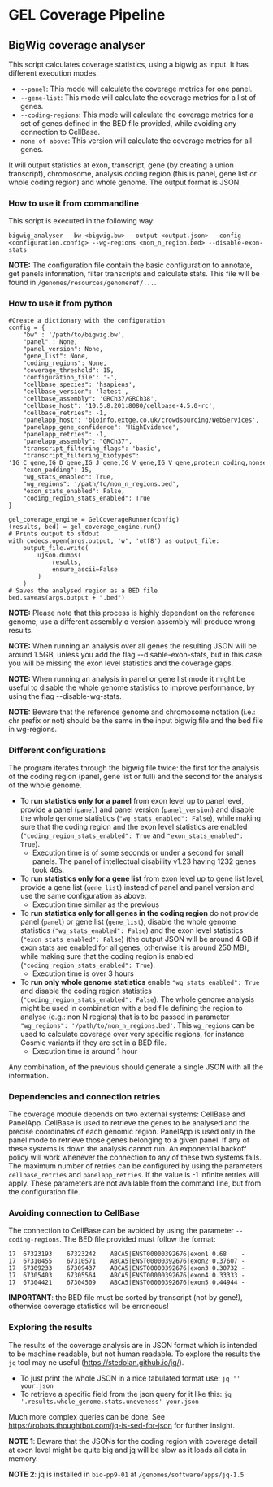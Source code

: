 # GEL Coverage Pipeline

## BigWig coverage analyser

This script calculates coverage statistics, using a bigwig as input. It has different execution modes.
   * `--panel`: This mode will calculate the coverage metrics for one panel.
   * `--gene-list`: This mode will calculate the coverage metrics for a list of genes.
   * `--coding-regions`: This mode will calculate the coverage metrics for a set of genes defined in the BED file provided, while avoiding any connection to CellBase.
   * `none of above`: This version will calculate the coverage metrics for all genes.

It will output statistics at exon, transcript, gene (by creating a union transcript), chromosome, analysis coding region
(this is panel, gene list or whole coding region) and whole genome. The output format is JSON.

### How to use it from commandline

This script is executed in the following way:

```
bigwig_analyser --bw <bigwig.bw> --output <output.json> --config <configuration.config> --wg-regions <non_n_region.bed> --disable-exon-stats
```

**NOTE:** The configuration file contain the basic configuration to annotate, get panels information, filter transcripts and calculate stats.
This file will be found in `/genomes/resources/genomeref/...`.


### How to use it from python


```
#Create a dictionary with the configuration
config = {
    "bw" : '/path/to/bigwig.bw',
    "panel" : None,
    "panel_version": None,
    "gene_list": None,
    "coding_regions": None,
    "coverage_threshold": 15,
    'configuration_file': '-',
    "cellbase_species": 'hsapiens',
    "cellbase_version": 'latest',
    "cellbase_assembly": 'GRCh37/GRCh38',
    "cellbase_host": '10.5.8.201:8080/cellbase-4.5.0-rc',
    "cellbase_retries": -1,
    "panelapp_host": 'bioinfo.extge.co.uk/crowdsourcing/WebServices',
    "panelapp_gene_confidence": 'HighEvidence',
    "panelapp_retries": -1,
    "panelapp_assembly": "GRCh37",
    "transcript_filtering_flags": 'basic',
    "transcript_filtering_biotypes": 'IG_C_gene,IG_D_gene,IG_J_gene,IG_V_gene,IG_V_gene,protein_coding,nonsense_mediated_decay,non_stop_decay,TR_C_gene,TR_D_gene,TR_J_gene,TR_V_gene',
    "exon_padding": 15,
    "wg_stats_enabled": True,
    "wg_regions": '/path/to/non_n_regions.bed',
    "exon_stats_enabled": False,
    "coding_region_stats_enabled": True
}

gel_coverage_engine = GelCoverageRunner(config)
(results, bed) = gel_coverage_engine.run()
# Prints output to stdout
with codecs.open(args.output, 'w', 'utf8') as output_file:
    output_file.write(
        ujson.dumps(
            results,
            ensure_ascii=False
        )
    )
# Saves the analysed region as a BED file
bed.saveas(args.output + ".bed")
```



**NOTE:** Please note that this process is highly dependent on the reference genome, use a different assembly o version assembly will produce wrong results.

**NOTE:** When running an analysis over all genes the resulting JSON will be around 1.5GB, unless you add the flag --disable-exon-stats,
but in this case you will be missing the exon level statistics and the coverage gaps.

**NOTE:** When running an analysis in panel or gene list mode it might be useful to disable the whole genome statistics to improve performance, by using the flag --disable-wg-stats.

**NOTE:** Beware that the reference genome and chromosome notation (i.e.: chr prefix or not) should be the same in the input bigwig file and the bed file in wg-regions.


### Different configurations

The program iterates through the bigwig file twice: the first for the analysis of the coding region (panel, gene list or
full) and the second for the analysis of the whole genome.

* To **run statistics only for a panel** from exon level up to panel level, provide a panel (`panel`) and panel
version (`panel_version`) and disable the whole genome statistics (`"wg_stats_enabled": False`), while making sure that
the coding region and the exon level statistics are enabled (`"coding_region_stats_enabled": True` and `"exon_stats_enabled": True`).
    * Execution time is of some seconds or under a second for small panels. The panel of intellectual disability v1.23 having 1232 genes took 46s.
* To **run statistics only for a gene list** from exon level up to gene list level, provide a gene list (`gene_list`) instead
of panel and panel version and use the same configuration as above.
    * Execution time similar as the previous
* To **run statistics only for all genes in the coding region** do not provide panel (`panel`) or gene list (`gene_list`),
disable the whole genome statistics (`"wg_stats_enabled": False`) and the exon level statistics (`"exon_stats_enabled": False`)
(the output JSON will be around 4 GB if exon stats are enabled for all genes, otherwise it is around 250 MB),
while making sure that the coding region is enabled (`"coding_region_stats_enabled": True`).
    * Execution time is over 3 hours
* To **run only whole genome statistics** enable `"wg_stats_enabled": True` and disable the coding region statistics
(`"coding_region_stats_enabled": False`). The whole genome analysis might be used in combination with a bed file defining
the region to analyse (e.g.: non N regions) that is to be passed in parameter `"wg_regions": '/path/to/non_n_regions.bed'`.
This `wg_regions` can be used to calculate coverage over very specific regions, for instance Cosmic variants if they are set in
a BED file.
    * Execution time is around 1 hour

Any combination, of the previous should generate a single JSON with all the information.


### Dependencies and connection retries

The coverage module depends on two external systems: CellBase and PanelApp. CellBase is used to retrieve the genes to be analysed and the precise coordinates of each genomic region. PanelApp is used only in the panel mode to retrieve those genes belonging to a given panel. If any of these systems is down the analysis cannot run.
An exponential backoff policy will work whenever the connection to any of these two systems fails. The maximum number of retries can be configured by using the parameters `cellbase_retries` and `panelapp_retries`. If the value is -1 infinite retries will apply. These parameters are not available from the command line, but from the configuration file.

### Avoiding connection to CellBase

The connection to CellBase can be avoided by using the parameter `--coding-regions`. The BED file provided must follow the format:
```
17	67323193	67323242	ABCA5|ENST00000392676|exon1	0.68	-
17	67310455	67310571	ABCA5|ENST00000392676|exon2	0.37607	-
17	67309233	67309437	ABCA5|ENST00000392676|exon3	0.30732	-
17	67305403	67305564	ABCA5|ENST00000392676|exon4	0.33333	-
17	67304421	67304509	ABCA5|ENST00000392676|exon5	0.44944	-
```

**IMPORTANT**: the BED file must be sorted by transcript (not by gene!), otherwise coverage statistics will be erroneous!

### Exploring the results

The results of the coverage analysis are in JSON format which is intended to be machine readable, but not human readable. To explore the results the `jq` tool may ne useful (https://stedolan.github.io/jq/).

* To just print the whole JSON in a nice tabulated format use: `jq '' your.json`
* To retrieve a specific field from the json query for it like this: `jq '.results.whole_genome.stats.uneveness' your.json`

Much more complex queries can be done. See https://robots.thoughtbot.com/jq-is-sed-for-json for further insight.

**NOTE 1**: Beware that the JSONs for the coding region with coverage detail at exon level might be quite big and jq will be slow as it loads all data in memory.

**NOTE 2**: jq is installed in `bio-pp9-01` at `/genomes/software/apps/jq-1.5`
